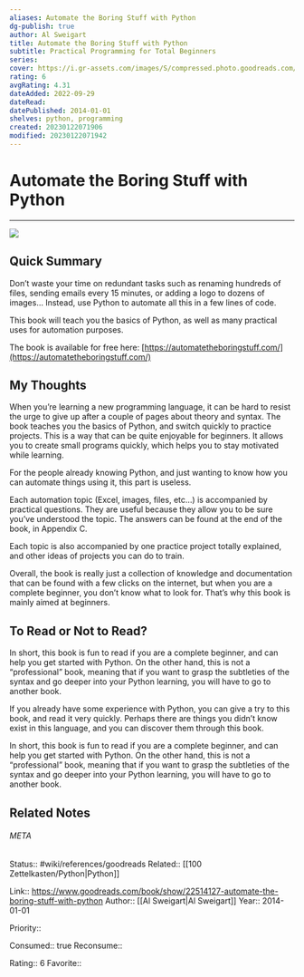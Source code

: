 ```yaml
---
aliases: Automate the Boring Stuff with Python
dg-publish: true
author: Al Sweigart
title: Automate the Boring Stuff with Python
subtitle: Practical Programming for Total Beginners
series: 
cover: https://i.gr-assets.com/images/S/compressed.photo.goodreads.com/books/1418768948l/22514127.jpg
rating: 6
avgRating: 4.31
dateAdded: 2022-09-29
dateRead: 
datePublished: 2014-01-01
shelves: python, programming
created: 20230122071906
modified: 20230122071942
---
```

# Automate the Boring Stuff with Python
---
![](https://i.gr-assets.com/images/S/compressed.photo.goodreads.com/books/1418768948l/22514127.jpg)


## Quick Summary

Don’t waste your time on redundant tasks such as renaming hundreds of files, sending emails every 15 minutes, or adding a logo to dozens of images… Instead, use Python to automate all this in a few lines of code.

This book will teach you the basics of Python, as well as many practical uses for automation purposes.

The book is available for free here: [https://automatetheboringstuff.com/](https://automatetheboringstuff.com/)

## My Thoughts

When you’re learning a new programming language, it can be hard to resist the urge to give up after a couple of pages about theory and syntax. The book teaches you the basics of Python, and switch quickly to practice projects. This is a way that can be quite enjoyable for beginners. It allows you to create small programs quickly, which helps you to stay motivated while learning.

For the people already knowing Python, and just wanting to know how you can automate things using it, this part is useless.

Each automation topic (Excel, images, files, etc…) is accompanied by practical questions. They are useful because they allow you to be sure you’ve understood the topic. The answers can be found at the end of the book, in Appendix C.

Each topic is also accompanied by one practice project totally explained, and other ideas of projects you can do to train.

Overall, the book is really just a collection of knowledge and documentation that can be found with a few clicks on the internet, but when you are a complete beginner, you don’t know what to look for. That’s why this book is mainly aimed at beginners.

## To Read or Not to Read?

In short, this book is fun to read if you are a complete beginner, and can help you get started with Python. On the other hand, this is not a “professional” book, meaning that if you want to grasp the subtleties of the syntax and go deeper into your Python learning, you will have to go to another book.

If you already have some experience with Python, you can give a try to this book, and read it very quickly. Perhaps there are things you didn’t know exist in this language, and you can discover them through this book.

In short, this book is fun to read if you are a complete beginner, and can help you get started with Python. On the other hand, this is not a “professional” book, meaning that if you want to grasp the subtleties of the syntax and go deeper into your Python learning, you will have to go to another book.


## Related Notes




###### META
Status:: #wiki/references/goodreads
Related:: [[100 Zettelkasten/Python\|Python]]

Link:: https://www.goodreads.com/book/show/22514127-automate-the-boring-stuff-with-python
Author:: [[Al Sweigart\|Al Sweigart]]
Year:: 2014-01-01

Priority:: 

Consumed:: true
Reconsume:: 

Rating:: 6
Favorite:: 
